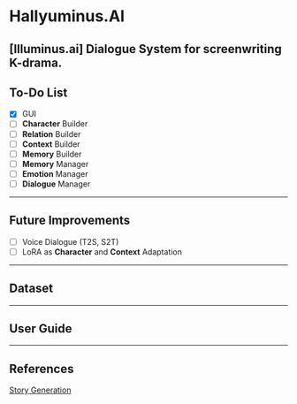 # Hallyuminus.AI

[Illuminus.ai] Dialogue System for screenwriting K-drama.
--------------------------
## To-Do List

- [x] GUI
- [ ] **Character** Builder
- [ ] **Relation** Builder
- [ ] **Context** Builder
- [ ] **Memory** Builder
- [ ] **Memory** Manager
- [ ] **Emotion** Manager
- [ ] **Dialogue** Manager

--------------------------
## Future Improvements

- [ ] Voice Dialogue (T2S, S2T)
- [ ] LoRA as **Character** and **Context** Adaptation
--------------------------
## Dataset
--------------------------
## User Guide
--------------------------
## References
[Story Generation](https://github.com/yingpengma/Awesome-Story-Generation)
